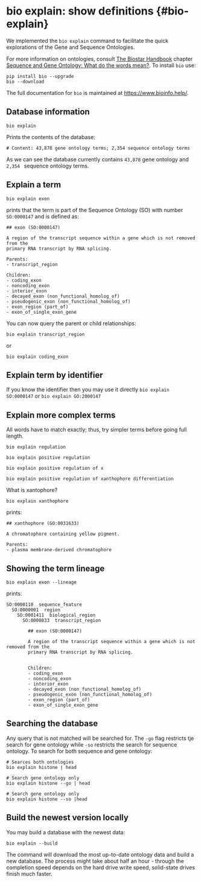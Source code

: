 # bio explain: show definitions {#bio-explain}

We implemented the `bio explain` command to facilitate the quick explorations of the Gene and Sequence Ontologies.

For more information on ontologies, consult [The Biostar Handbook][book] chapter [Sequence and Gene Ontology: What do the words mean?][ontology]. To install `bio` use:

[ontology]: https://www.biostarhandbook.com/what-do-the-words-mean.html
[book]: https://www.biostarhandbook.com

    pip install bio --upgrade
    bio --download

The full documentation for `bio` is maintained at <https://www.bioinfo.help/>.

## Database information

    bio explain

Prints the contents of the database:

    # Content: 43,878 gene ontology terms; 2,354 sequence ontology terms

As we can see the database currently contains `43,878` gene ontology and `2,354 `  sequence ontology terms.

## Explain a term

    bio explain exon

prints that the term is part of the Sequence Ontology (SO) with number `SO:0000147` and is defined as:

    ## exon (SO:0000147)

    A region of the transcript sequence within a gene which is not removed from the
    primary RNA transcript by RNA splicing.

    Parents:
    - transcript_region

    Children:
    - coding_exon
    - noncoding_exon
    - interior_exon
    - decayed_exon (non_functional_homolog_of)
    - pseudogenic_exon (non_functional_homolog_of)
    - exon_region (part_of)
    - exon_of_single_exon_gene

You can now query the parent or child relationships:

    bio explain transcript_region

or

    bio explain coding_exon

## Explain term by identifier

If you know the identifier then you may use it directly `bio explain SO:0000147` or `bio explain GO:2000147`

## Explain more complex terms

All words have to match exactly; thus, try simpler terms before going full length.

    bio explain regulation

    bio explain positive regulation

    bio explain positive regulation of x

    bio explain positive regulation of xanthophore differentiation

What is xantophore?

    bio explain xanthophore

prints:

    ## xanthophore (GO:0031633)

    A chromatophore containing yellow pigment.

    Parents:
    - plasma membrane-derived chromatophore

## Showing the term lineage

    bio explain exon --lineage

prints:

    SO:0000110  sequence_feature
      SO:0000001  region
        SO:0001411  biological_region
          SO:0000833  transcript_region

            ## exon (SO:0000147)

            A region of the transcript sequence within a gene which is not removed from the
            primary RNA transcript by RNA splicing.


            Children:
            - coding_exon
            - noncoding_exon
            - interior_exon
            - decayed_exon (non_functional_homolog_of)
            - pseudogenic_exon (non_functional_homolog_of)
            - exon_region (part_of)
            - exon_of_single_exon_gene


## Searching the database

Any query that is not matched will be searched for. The `-go` flag restricts tje search for gene ontology while  `-so` restricts the search for sequence ontology. To search for both sequence and gene ontology:

    # Searces both ontologies
    bio explain histone | head

    # Search gene ontology only
    bio explain histone --go | head

    # Search gene ontology only
    bio explain histone --so |head

## Build the newest version locally

You may build a database with the newest data:

    bio explain --build

The command will download the most up-to-date ontology data and build a new database. The process might take about half an hour - through the completion speed depends on the hard drive write speed, solid-state drives finish much faster.
